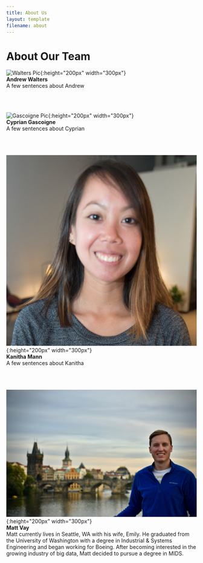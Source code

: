 ```yaml
---
title: About Us
layout: template
filename: about
--- 
```


# About Our Team

![Walters Pic](Walters_Picture.jpg){:height="200px" width="300px"} <br/>
**Andrew Walters** <br/>
A few sentences about Andrew

<br/>
<br/>

![Gascoigne Pic](Gascoigne_Picture.jpg){:height="200px" width="300px"} <br/>
**Cyprian Gascoigne** <br/>
A few sentences about Cyprian

<br/>
<br/>

![Mann Pic](Mann_Picture.jpg){:height="200px" width="300px"} <br/>
**Kanitha Mann** <br/>
A few sentences about Kanitha

<br/>
<br/>

![Vay Pic](Vay_Picture.jpg){:height="200px" width="300px"} <br/>
**Matt Vay** <br/>
Matt currently lives in Seattle, WA with his wife, Emily. He graduated from the University of Washington with a degree in Industrial & Systems Engineering and began working for Boeing. After becoming interested in the growing industry of big data, Matt decided to pursue a degree in MIDS.

